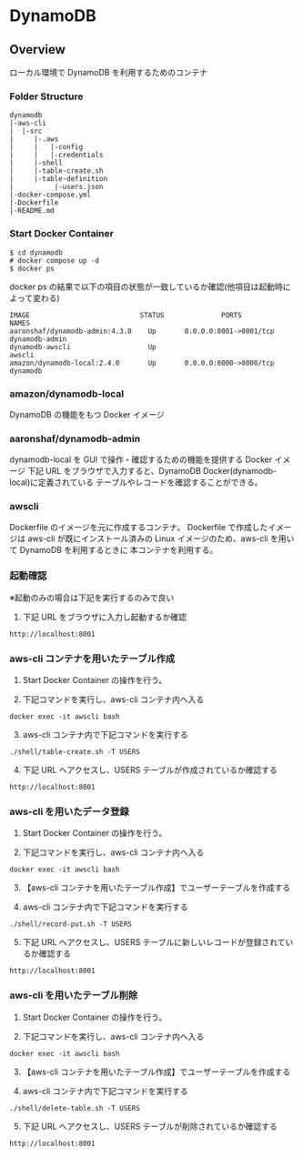 # DynamoDB

## Overview

ローカル環境で DynamoDB を利用するためのコンテナ

### Folder Structure

```
dynamodb
|-aws-cli
|  |-src
|     |-.aws
|     |   |-config
|     |   |-credentials
|     |-shell
|     |-table-create.sh
|     |-table-definition
|          |-users.json
|-docker-compose.yml
|-Dockerfile
|-README.md
```

### Start Docker Container

```
$ cd dynamodb
# docker compose up -d
$ docker ps
```

docker ps の結果で以下の項目の状態が一致しているか確認(他項目は起動時によって変わる)

```
IMAGE                           STATUS              PORTS                              NAMES
aaronshaf/dynamodb-admin:4.3.0    Up       0.0.0.0:8001->8001/tcp       dynamodb-admin
dynamodb-awscli                   Up                                        awscli
amazon/dynamodb-local:2.4.0       Up       0.0.0.0:8000->8000/tcp          dynamodb
```

### amazon/dynamodb-local

DynamoDB の機能をもつ Docker イメージ

### aaronshaf/dynamodb-admin

dynamodb-local を GUI で操作・確認するための機能を提供する Docker イメージ
下記 URL をブラウザで入力すると、DynamoDB Docker(dynamodb-local)に定義されている
テーブルやレコードを確認することができる。

### awscli

Dockerfile のイメージを元に作成するコンテナ。
Dockerfile で作成したイメージは aws-cli が既にインストール済みの
Linux イメージのため、aws-cli を用いて DynamoDB を利用するときに
本コンテナを利用する。

### 起動確認

※起動のみの場合は下記を実行するのみで良い

1. 下記 URL をブラウザに入力し起動するか確認

```
http://localhost:8001
```

### aws-cli コンテナを用いたテーブル作成

1. Start Docker Container の操作を行う。

2. 下記コマンドを実行し、aws-cli コンテナ内へ入る

```
docker exec -it awscli bash
```

3. aws-cli コンテナ内で下記コマンドを実行する

```
./shell/table-create.sh -T USERS
```

4. 下記 URL へアクセスし、USERS テーブルが作成されているか確認する

```
http://localhost:8001
```

### aws-cli を用いたデータ登録

1. Start Docker Container の操作を行う。

2. 下記コマンドを実行し、aws-cli コンテナ内へ入る

```
docker exec -it awscli bash
```

3. 【aws-cli コンテナを用いたテーブル作成】でユーザーテーブルを作成する

4. aws-cli コンテナ内で下記コマンドを実行する

```
./shell/record-put.sh -T USERS
```

5. 下記 URL へアクセスし、USERS テーブルに新しいレコードが登録されているか確認する

```
http://localhost:8001
```

### aws-cli を用いたテーブル削除

1. Start Docker Container の操作を行う。

2. 下記コマンドを実行し、aws-cli コンテナ内へ入る

```
docker exec -it awscli bash
```

3. 【aws-cli コンテナを用いたテーブル作成】でユーザーテーブルを作成する

4. aws-cli コンテナ内で下記コマンドを実行する

```
./shell/delete-table.sh -T USERS
```

5. 下記 URL へアクセスし、USERS テーブルが削除されているか確認する

```
http://localhost:8001
```
